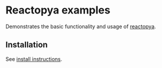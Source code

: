 # Reactopya examples

Demonstrates the basic functionality and usage of [reactopya](https://github.com/flatironinstitute/reactopya).

## Installation

See [install instructions](generated/docs/install.md).